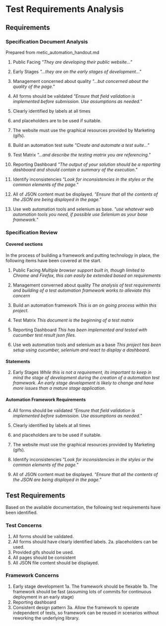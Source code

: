 
# Test Requirements Analysis

## Requirements

### Specification Document Analysis

Prepared from metic_automation_handout.md

 1. Public Facing
	*"They are developing their public website..."*

 2. Early Stages
	*"...they are on the early stages of development..."*

 3. Management concerned about quality
	*"...but concerned about the quality of the page."*

 4. All forms should be validated
	*"Ensure that field validation is implemented before submission. Use assumptions as needed."*

 5. Clearly identified by labels at all times
	 
 6. and placeholders are to be used if suitable.

 7. The website must use the graphical resources provided by Marketing (gifs).

 8. Build an automation test suite
	*"Create and automate a test suite..."*

 9. Test Matrix
	*"...and describe the testing matrix you are referencing."*

 10. Reporting Dashboard
	*"The output of your solution should be a reporting dashboard and should contain a summary of the execution."*

 11. Identify inconsistencies
	*"Look for inconsistencies in the styles or the common elements of the page."*

 12. All of JSON content must be displayed.
	*"Ensure that all the contents of the JSON are being displayed in the page."*

 13. Use web automation tools and selenium as base.
	*"use whatever web automation tools you need, if possible use Selenium as your base framework."*

### Specification Review

#### Covered sections

In the process of building a framework and putting technology in place, the following items have been covered at the start.

1. Public Facing
	*Multiple browser support built in, though limited to Chrome and Firefox, this can easily be extended based on requirements*

3. Management converned about quality
	*The analysis of test requirements and building of a test automation framework works to alleviate this concern*

8. Build an automation framework
	*This is an on going process within this project.*

9. Test Matrix
	*This document is the beginning of a test matrix*

10. Reporting Dashboard
	*This has been implemented and tested with cucumber test result json files.*

13. Use web automation tools and selenium as a base
	*This project has been setup using cucumber, selenium and react to display a dashboard.*

#### Statements

2. Early Stages
	*While this is not a requirement, its important to keep in mind the stage of development during the creation of a automation test framework. An early stage development is likely to change and have more issues than a mature stage application.*

#### Automation Framework Requirements

 4. All forms should be validated
	*"Ensure that field validation is implemented before submission. Use assumptions as needed."*

 5. Clearly identified by labels at all times
	 
 6. and placeholders are to be used if suitable.

 7. The website must use the graphical resources provided by Marketing (gifs).

 11. Identify inconsistencies
	*"Look for inconsistencies in the styles or the common elements of the page."*

 12. All of JSON content must be displayed.
	*"Ensure that all the contents of the JSON are being displayed in the page."*

## Test Requirements

Based on the available documentation, the following test requirements have been identified.

### Test Concerns

1. All forms should be validated.
2. All forms should have clearly identified labels.
	2a. placeholders can be used.
3. Provided gifs should be used.
4. All pages should be consistent
5. All JSON file content should be displayed.

### Framework Concerns

1. Early stage development
	1a. The framework should be flexable
	1b. The framework should be fast (assuming lots of commits for continuous deployment in an early stage)
2. Reporting dashboard
3. Consistent design pattern
	3a. Allow the framework to operate independent of tests, so framework can be reused in scenarios without reworking the underlying library.